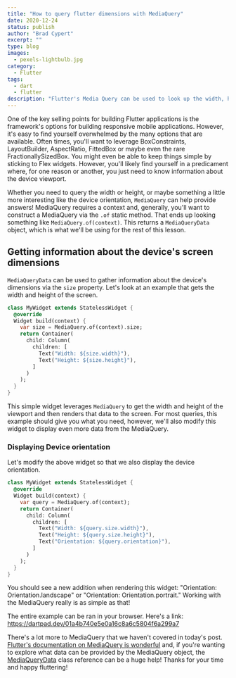 ```yaml
---
title: "How to query flutter dimensions with MediaQuery"
date: 2020-12-24
status: publish
author: "Brad Cypert"
excerpt: ""
type: blog
images:
  - pexels-lightbulb.jpg
category:
  - Flutter
tags:
  - dart
  - flutter
description: "Flutter's Media Query can be used to look up the width, height and more of your applications context and the user's device."
---
```


One of the key selling points for building Flutter applications is the framework's options for building responsive mobile applications. However, it's easy to find yourself overwhelmed by the many options that are available. Often times, you'll want to leverage BoxConstraints, LayoutBuilder, AspectRatio, FittedBox or maybe even the rare FractionallySizedBox. You might even be able to keep things simple by sticking to Flex widgets. However, you'll likely find yourself in a predicament where, for one reason or another, you just need to know information about the device viewport.

Whether you need to query the width or height, or maybe something a little more interesting like the device orientation, `MediaQuery` can help provide answers! MediaQuery requires a context and, generally, you'll want to construct a MediaQuery via the `.of` static method. That ends up looking something like `MediaQuery.of(context)`. This returns a `MediaQueryData` object, which is what we'll be using for the rest of this lesson.

## Getting information about the device's screen dimensions

`MediaQueryData` can be used to gather information about the device's dimensions via the `size` property. Let's look at an example that gets the width and height of the screen.

```dart
class MyWidget extends StatelessWidget {
  @override
  Widget build(context) {
    var size = MediaQuery.of(context).size;
    return Container(
      child: Column(
        children: [
          Text("Width: ${size.width}"),
          Text("Height: ${size.height}"),
        ]
      )
    );
  }
}
```

This simple widget leverages `MediaQuery` to get the width and height of the viewport and then renders that data to the screen. For most queries, this example should give you what you need, however, we'll also modify this widget to display even more data from the MediaQuery.

### Displaying Device orientation

Let's modify the above widget so that we also display the device orientation.

```dart
class MyWidget extends StatelessWidget {
  @override
  Widget build(context) {
    var query = MediaQuery.of(context);
    return Container(
      child: Column(
        children: [
          Text("Width: ${query.size.width}"),
          Text("Height: ${query.size.height}"),
          Text("Orientation: ${query.orientation}"),
        ]
      )
    );
  }
}
```

You should see a new addition when rendering this widget: "Orientation: Orientation.landscape" or "Orientation: Orientation.portrait." Working with the MediaQuery really is as simple as that!

<HeadsUp>
    The entire example can be ran in your browser. Here's a link: <a target="_blank" href="https://dartpad.dev/01a4b740e5e0a16c8a6c5804f6a299a7?">https://dartpad.dev/01a4b740e5e0a16c8a6c5804f6a299a7</a>
</HeadsUp>

There's a lot more to MediaQuery that we haven't covered in today's post. [Flutter's documentation on MediaQuery is wonderful](https://api.flutter.dev/flutter/widgets/MediaQuery-class.html) and, if you're wanting to explore what data can be provided by the MediaQuery object, the [MediaQueryData](https://api.flutter.dev/flutter/widgets/MediaQueryData-class.html) class reference can be a huge help! Thanks for your time and happy fluttering!

